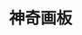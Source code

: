 ---
description: 旅游区看到过有卖的，内圈一圈齿轮牙，配合不同大小的内齿轮画出类似于电子环绕原子核的效果。
layout: post
results:
- primaryGenreName: Education
  version: '1.0.0'
  artworkUrl100: http://a641.phobos.apple.com/us/r30/Purple3/v4/15/e8/85/15e88503-98ee-a33c-041b-fb5f3f1cdabb/mzl.ovnxqtuu.png
  trackViewUrl: https://itunes.apple.com/cn/app/shen-qi-hua-ban/id895726976?mt=8&uo=4
  artworkUrl60: http://a1469.phobos.apple.com/us/r30/Purple4/v4/c3/4d/71/c34d71d6-5d06-d3a9-b7e3-6ec3934b0e0b/AppIcon76x76_ipad.png
  userRatingCountForCurrentVersion: 2
  minimumOsVersion: '7.1'
  sellerName: jin dai
  supportedDevices:
  - iPadFourthGen
  - iPadThirdGen4G
  - iPad2Wifi
  - iPad23G
  - iPadMini
  - iPadMini4G
  - iPadThirdGen
  - iPadFourthGen4G
  genres:
  - 教育
  - 工具
  trackName: 神奇画板
  description: 80后儿童时代高级绘图工具IPAD复刻版！
  price: 0
  trackId: 895726976
  releaseDate: '2014-08-20T00:09:49Z'
  screenshotUrls: &a []
  artistViewUrl: https://itunes.apple.com/cn/artist/jin-dai/id552368428?uo=4
  primaryGenreId: 6017
  averageUserRatingForCurrentVersion: 4.5
  kind: software
  fileSizeBytes: '10606373'
  bundleId: com.tuyidesign.canvas
  trackContentRating: 4+
  artistName: jin dai
  trackCensoredName: 神奇画板
  isGameCenterEnabled: false
  contentAdvisoryRating: 4+
  languageCodesISO2A:
  - EN
  - ZH
  features: *a
  wrapperType: software
  artworkUrl512: http://a641.phobos.apple.com/us/r30/Purple3/v4/15/e8/85/15e88503-98ee-a33c-041b-fb5f3f1cdabb/mzl.ovnxqtuu.png
  formattedPrice: 免费
  artistId: 552368428
  genreIds:
  - '6017'
  - '6002'
  currency: CNY
  ipadScreenshotUrls:
  - http://a2.mzstatic.com/us/r30/Purple4/v4/d7/90/b6/d790b6c0-1f78-ea2b-7a5b-53b198772116/screen480x480.jpeg
  - http://a4.mzstatic.com/us/r30/Purple4/v4/00/bb/c6/00bbc69e-ad85-de9f-4e0f-47e1923e1855/screen480x480.jpeg
  - http://a1.mzstatic.com/us/r30/Purple5/v4/a3/f7/8f/a3f78f7d-c120-26df-05a7-8e879b21c5fb/screen480x480.jpeg
category: 教育
tags: tag1
resultCount: 1
title: 神奇画板

---